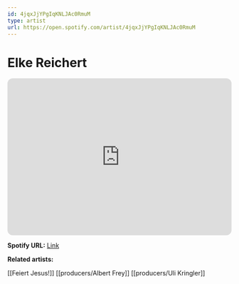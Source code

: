```yaml
---
id: 4jqxJjYPgIqKNLJAc0RmuM
type: artist
url: https://open.spotify.com/artist/4jqxJjYPgIqKNLJAc0RmuM
---
```

# Elke Reichert

<iframe style="border-radius:12px" src="https://open.spotify.com/embed/artist/4jqxJjYPgIqKNLJAc0RmuM" width="100%" height="352" frameBorder="0" allowfullscreen="" allow="autoplay; clipboard-write; encrypted-media; fullscreen; picture-in-picture" loading="lazy"></iframe>

**Spotify URL:** [Link](https://open.spotify.com/artist/4jqxJjYPgIqKNLJAc0RmuM)

**Related artists:**

[[Feiert Jesus!]]
[[producers/Albert Frey]]
[[producers/Uli Kringler]]
